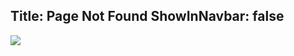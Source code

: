 Title: Page Not Found
ShowInNavbar: false
---
<div class="text-center">
   <img src="/images/404.png" class="fit">
</div>